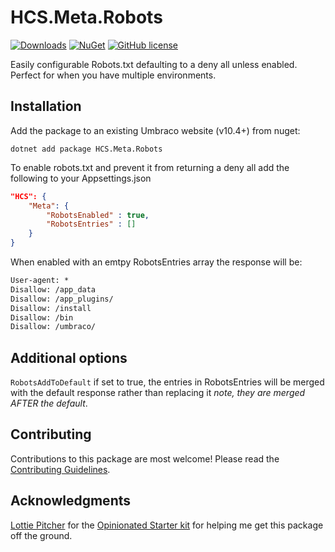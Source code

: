 # HCS.Meta.Robots

[![Downloads](https://img.shields.io/nuget/dt/HCS.Meta.Robots?color=cc9900)](https://www.nuget.org/packages/HCS.Meta.Robots/)
[![NuGet](https://img.shields.io/nuget/vpre/HCS.Meta.Robots?color=0273B3)](https://www.nuget.org/packages/HCS.Meta.Robots)
[![GitHub license](https://img.shields.io/github/license/NikRimington/HCS.Meta.Robots?color=8AB803)](../LICENSE)

Easily configurable Robots.txt defaulting to a deny all unless enabled. Perfect for when you have multiple environments.

<!--
Including screenshots is a really good idea! 

If you put images into /docs/screenshots, then you would reference them in this readme as, for example:

<img alt="..." src="https://github.com/NikRimington/HCS.Meta.Robots/blob/develop/docs/screenshots/screenshot.png">
-->

## Installation

Add the package to an existing Umbraco website (v10.4+) from nuget:

`dotnet add package HCS.Meta.Robots`

To enable robots.txt and prevent it from returning a deny all add the following to your Appsettings.json

```json
"HCS": {
    "Meta": {
        "RobotsEnabled" : true,
        "RobotsEntries" : []
    }
}
```

When enabled with an emtpy RobotsEntries array the response will be:

```txt
User-agent: *
Disallow: /app_data
Disallow: /app_plugins/
Disallow: /install
Disallow: /bin
Disallow: /umbraco/
```

## Additional options

`RobotsAddToDefault` if set to true, the entries in RobotsEntries will be merged with the default response rather than replacing it *note, they are merged AFTER the default*.

## Contributing

Contributions to this package are most welcome! Please read the [Contributing Guidelines](CONTRIBUTING.md).

## Acknowledgments

[Lottie Pitcher](https://github.com/LottePitcher) for the [Opinionated Starter kit](https://github.com/LottePitcher/opinionated-package-starter) for helping me get this package off the ground.
